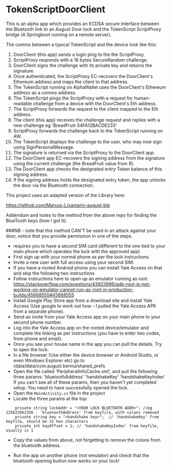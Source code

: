 # TokenScriptDoorClient

This is an alpha app which provides an ECDSA secure interface between the Bluetooth link to an August Door lock and the TokenScript ScriptProxy bridge (A Springboot running on a remote server).

The comms between a typical TokenScript and the device look like this:

1. DoorClient (this app) sends a login ping to the the ScriptProxy.
2. ScriptProxy responds with a 16 bytes SecureRandom challenge.
3. DoorClient signs the challenge with its private key and returns the signature.
4. Once authenticated, the ScriptProxy EC-recovers the DoorClient's Ethereum address and maps the client to that address.
5. The TokenScript running on AlphaWallet uses the DoorClient's Ethereum address as a comms address.
6. The TokenScript pings the ScriptProxy with a request for human-readable challenge from a device with the DoorClient's Eth address.
7. The ScriptProxy forwards the request to the client mapped to the Eth address.
8. The client (this app) receives the challenge request and replies with a new challenge eg 'BreadFruit-34FA12BACDE233'
9. ScriptProxy forwards the challenge back to the TokenScript running on AW.
10. The TokenScript displays the challenge to the user, who may now sign using SignPersonalMessage.
11. The signature is returned via the ScriptProxy to the DoorClient app.
12. The DoorClient app EC-recovers the signing address from the signature using the current challenge (the BreadFruit value from 8).
13. The DoorClient app checks the designated entry Token balance of this signing address.
14. If the signing address holds the designated entry token, the app unlocks the door via the Bluetooth connection.


This project uses an adapted version of the Library here:

https://github.com/Marcus-L/xamarin-august-ble

Addendum and notes to the method from the above repo for finding the BlueTooth keys (how I got it):

###NB - note that this method CAN'T be used in an attack against your door, notice that you provide permission in one of the steps.

- requires you to have a second SIM card (different to the one tied to your main phone which operates the lock with the approved app)
- First sign up with your normal phone as per the lock instructions
- Invite a new user with full access using your second SIM. 
- If you have a rooted Android phone you can install Yale Access on that and skip the following two instructions
- 	Follow instructions here to open up an emulator running as root: https://stackoverflow.com/questions/43923996/adb-root-is-not-working-on-emulator-cannot-run-as-root-in-production-builds/45668555#45668555
-   Install Google Play Store app from a download site and install Yale Access (Use google to work out how - I pulled the Yale Access APK from a separate phone).
- Send an invite from your Yale Access app on your main phone to your second phone number.
- Log into the Yale Access app on the rooted device/emulator and complete the linking as per instructions (you have to enter two codes, from phone and email).
- Once you see your house name in the app you can pull the details. Try to open the lock.
- In a file browser (Use either the device browser or Android Studio, or even Windows Explorer etc) go to 
	/data/data/com.august.bennu/shared_prefs
- Open the file called 'PeripheralInfoCache.xml', and pull the following three params:
'bluetoothAddress'
'handshakeKey'
'handshakeKeyIndex'
If you can't see all of these params, then you haven't yet completed setup. You need to have successfully opened the lock.
- Open the ```MainActivity.cs``` file in the project
- Locate the three params at the top:
```
    private string lockAddr = "<YOUR LOCK BLUETOOTH ADDR>"; //eg 125623562356 - 'bluetoothAddress' from keyfile, with colons removed
    private string key = "<handshake key>";  // 'handshakeKey' from keyfile, should be 32 hex characters    
    private int keyOffset = 1; // 'handshakeKeyIndex' from keyfile, usually is 1
```		
- Copy the values from above, not forgetting to remove the colons from the bluetooth address.

- Run the app on another phone (not emulator) and check that the bluetooth opening button now works on your lock!

